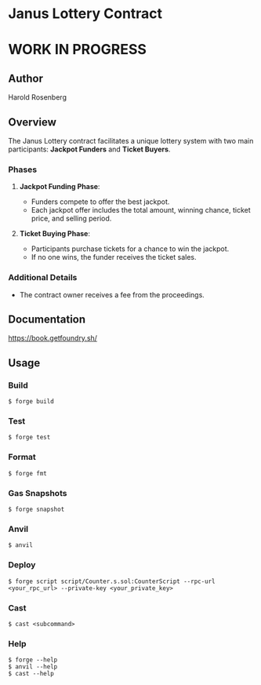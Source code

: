 # Janus Lottery Contract

# WORK IN PROGRESS 

## Author
Harold Rosenberg

## Overview
The Janus Lottery contract facilitates a unique lottery system with two main participants: **Jackpot Funders** and **Ticket Buyers**.

### Phases
1. **Jackpot Funding Phase**: 
   - Funders compete to offer the best jackpot.
   - Each jackpot offer includes the total amount, winning chance, ticket price, and selling period.

2. **Ticket Buying Phase**: 
   - Participants purchase tickets for a chance to win the jackpot.
   - If no one wins, the funder receives the ticket sales.

### Additional Details
- The contract owner receives a fee from the proceedings.
## Documentation

https://book.getfoundry.sh/

## Usage

### Build

```shell
$ forge build
```

### Test

```shell
$ forge test
```

### Format

```shell
$ forge fmt
```

### Gas Snapshots

```shell
$ forge snapshot
```

### Anvil

```shell
$ anvil
```

### Deploy

```shell
$ forge script script/Counter.s.sol:CounterScript --rpc-url <your_rpc_url> --private-key <your_private_key>
```

### Cast

```shell
$ cast <subcommand>
```

### Help

```shell
$ forge --help
$ anvil --help
$ cast --help
```
